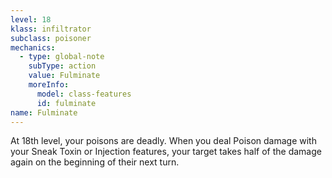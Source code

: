 ```yaml
---
level: 18
klass: infiltrator
subclass: poisoner
mechanics:
  - type: global-note
    subType: action
    value: Fulminate
    moreInfo:
      model: class-features
      id: fulminate
name: Fulminate
---
```

At 18th level, your poisons are deadly. When you deal Poison damage with your Sneak Toxin or Injection features, your
target takes half of the damage again on the beginning of their next turn.
